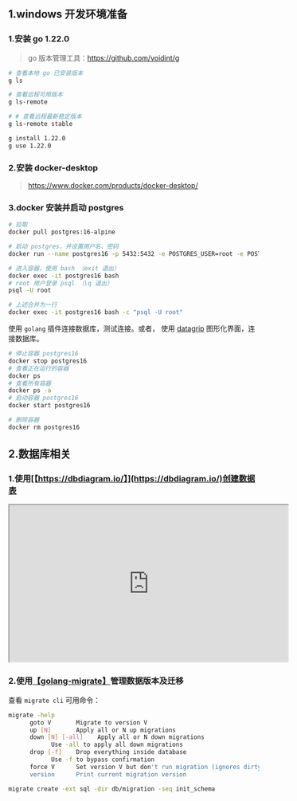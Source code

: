 ## 1.windows 开发环境准备

### 1.安装 go 1.22.0

> go 版本管理工具：https://github.com/voidint/g

```bash
# 查看本地 go 已安装版本
g ls

# 查看远程可用版本
g ls-remote

# # 查看远程最新稳定版本
g ls-remote stable

g install 1.22.0
g use 1.22.0
```
### 2.安装 docker-desktop

> https://www.docker.com/products/docker-desktop/
> 

### 3.docker 安装并启动 postgres

```bash
# 拉取
docker pull postgres:16-alpine

# 启动 postgres，并设置用户名、密码
docker run --name postgres16 -p 5432:5432 -e POSTGRES_USER=root -e POSTGRES_PASSWORD=123456 -d postgres:16-alpine

# 进入容器，使用 bash （exit 退出）
docker exec -it postgres16 bash
# root 用户登录 psql （\q 退出）
psql -U root

# 上述合并为一行
docker exec -it postgres16 bash -c "psql -U root"
```
使用 `golang` 插件连接数据库，测试连接。或者， 使用 [datagrip](https://www.jetbrains.com/datagrip/) 图形化界面，连接数据库。

```bash 
# 停止容器 postgres16
docker stop postgres16
# 查看正在运行的容器
docker ps
# 查看所有容器
docker ps -a
# 启动容器 postgres16
docker start postgres16

# 删除容器
docker rm postgres16
```
## 2.数据库相关
### 1.使用[【https://dbdiagram.io/】](https://dbdiagram.io/)创建数据表

<iframe width="560" height="315" src='https://dbdiagram.io/e/665dba85b65d9338795d2fed/665ed607b65d9338797298a5'> </iframe>

### 2.使用[【golang-migrate】](https://github.com/golang-migrate/migrate)管理数据版本及迁移

查看 `migrate cli` 可用命令： 
```bash
migrate -help
      goto V       Migrate to version V
      up [N]       Apply all or N up migrations
      down [N] [-all]    Apply all or N down migrations
            Use -all to apply all down migrations
      drop [-f]    Drop everything inside database
            Use -f to bypass confirmation
      force V      Set version V but don't run migration (ignores dirty state)
      version      Print current migration version
```

```bash
migrate create -ext sql -dir db/migration -seq init_schema
```